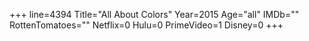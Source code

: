 +++
line=4394
Title="All About Colors"
Year=2015
Age="all"
IMDb=""
RottenTomatoes=""
Netflix=0
Hulu=0
PrimeVideo=1
Disney=0
+++


